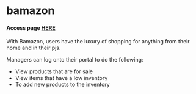 # bamazon
#### Access page [HERE]("https://annielngo3.github.io/bamazon/")

With Bamazon, users have the luxury of shopping for anything from their home and in their pjs. 

Managers can log onto their portal to do the following:
- View products that are for sale
- View items that have a low inventory
- To add new products to the inventory
